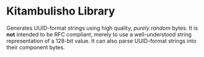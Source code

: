 # Kitambulisho Library

Generates UUID-format strings using high quality, _purely random_ bytes. It is **not** intended to be RFC compliant, merely to use a well-understood string representation of a 128-bit value. It can also parse UUID-format strings into their component bytes.

